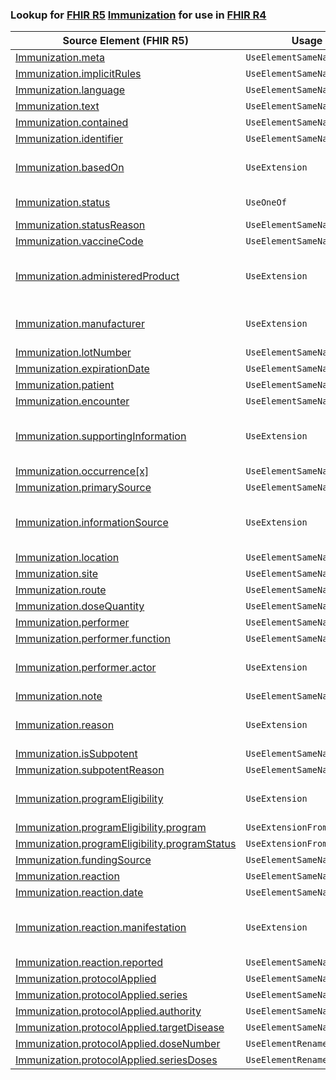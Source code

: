 ### Lookup for [FHIR R5](https://hl7.org/fhir/R5/) [Immunization](https://hl7.org/fhir/R5/Immunization.html) for use in [FHIR R4](https://hl7.org/fhir/R4/)

| Source Element (FHIR R5) | Usage | Target |
| -------------- | ----- | ------ |
| [Immunization.meta](https://hl7.org/fhir/R5/Immunization.html#resource) | `UseElementSameName` | [Immunization.meta](https://hl7.org/fhir/R4/Immunization.html#resource) |
| [Immunization.implicitRules](https://hl7.org/fhir/R5/Immunization.html#resource) | `UseElementSameName` | [Immunization.implicitRules](https://hl7.org/fhir/R4/Immunization.html#resource) |
| [Immunization.language](https://hl7.org/fhir/R5/Immunization.html#resource) | `UseElementSameName` | [Immunization.language](https://hl7.org/fhir/R4/Immunization.html#resource) |
| [Immunization.text](https://hl7.org/fhir/R5/Immunization.html#resource) | `UseElementSameName` | [Immunization.text](https://hl7.org/fhir/R4/Immunization.html#resource) |
| [Immunization.contained](https://hl7.org/fhir/R5/Immunization.html#resource) | `UseElementSameName` | [Immunization.contained](https://hl7.org/fhir/R4/Immunization.html#resource) |
| [Immunization.identifier](https://hl7.org/fhir/R5/Immunization.html#resource) | `UseElementSameName` | [Immunization.identifier](https://hl7.org/fhir/R4/Immunization.html#resource) |
| [Immunization.basedOn](https://hl7.org/fhir/R5/Immunization.html#resource) | `UseExtension` | [http://hl7.org/fhir/5.0/StructureDefinition/extension-Immunization.basedOn](StructureDefinition-ext-R5-Immunization.basedOn.html) |
| [Immunization.status](https://hl7.org/fhir/R5/Immunization.html#resource) | `UseOneOf` | [Immunization.status](https://hl7.org/fhir/R4/Immunization.html#resource)<br />[Immunization.status](https://hl7.org/fhir/R4/Immunization.html#resource) |
| [Immunization.statusReason](https://hl7.org/fhir/R5/Immunization.html#resource) | `UseElementSameName` | [Immunization.statusReason](https://hl7.org/fhir/R4/Immunization.html#resource) |
| [Immunization.vaccineCode](https://hl7.org/fhir/R5/Immunization.html#resource) | `UseElementSameName` | [Immunization.vaccineCode](https://hl7.org/fhir/R4/Immunization.html#resource) |
| [Immunization.administeredProduct](https://hl7.org/fhir/R5/Immunization.html#resource) | `UseExtension` | [http://hl7.org/fhir/5.0/StructureDefinition/extension-Immunization.administeredProduct](StructureDefinition-ext-R5-Immunization.administeredProduct.html) |
| [Immunization.manufacturer](https://hl7.org/fhir/R5/Immunization.html#resource) | `UseExtension` | [http://hl7.org/fhir/5.0/StructureDefinition/extension-Immunization.manufacturer](StructureDefinition-ext-R5-Immunization.manufacturer.html) |
| [Immunization.lotNumber](https://hl7.org/fhir/R5/Immunization.html#resource) | `UseElementSameName` | [Immunization.lotNumber](https://hl7.org/fhir/R4/Immunization.html#resource) |
| [Immunization.expirationDate](https://hl7.org/fhir/R5/Immunization.html#resource) | `UseElementSameName` | [Immunization.expirationDate](https://hl7.org/fhir/R4/Immunization.html#resource) |
| [Immunization.patient](https://hl7.org/fhir/R5/Immunization.html#resource) | `UseElementSameName` | [Immunization.patient](https://hl7.org/fhir/R4/Immunization.html#resource) |
| [Immunization.encounter](https://hl7.org/fhir/R5/Immunization.html#resource) | `UseElementSameName` | [Immunization.encounter](https://hl7.org/fhir/R4/Immunization.html#resource) |
| [Immunization.supportingInformation](https://hl7.org/fhir/R5/Immunization.html#resource) | `UseExtension` | [http://hl7.org/fhir/5.0/StructureDefinition/extension-Immunization.supportingInformation](StructureDefinition-ext-R5-Immunization.supportingInformation.html) |
| [Immunization.occurrence[x]](https://hl7.org/fhir/R5/Immunization.html#resource) | `UseElementSameName` | [Immunization.occurrence[x]](https://hl7.org/fhir/R4/Immunization.html#resource) |
| [Immunization.primarySource](https://hl7.org/fhir/R5/Immunization.html#resource) | `UseElementSameName` | [Immunization.primarySource](https://hl7.org/fhir/R4/Immunization.html#resource) |
| [Immunization.informationSource](https://hl7.org/fhir/R5/Immunization.html#resource) | `UseExtension` | [http://hl7.org/fhir/5.0/StructureDefinition/extension-Immunization.informationSource](StructureDefinition-ext-R5-Immunization.informationSource.html) |
| [Immunization.location](https://hl7.org/fhir/R5/Immunization.html#resource) | `UseElementSameName` | [Immunization.location](https://hl7.org/fhir/R4/Immunization.html#resource) |
| [Immunization.site](https://hl7.org/fhir/R5/Immunization.html#resource) | `UseElementSameName` | [Immunization.site](https://hl7.org/fhir/R4/Immunization.html#resource) |
| [Immunization.route](https://hl7.org/fhir/R5/Immunization.html#resource) | `UseElementSameName` | [Immunization.route](https://hl7.org/fhir/R4/Immunization.html#resource) |
| [Immunization.doseQuantity](https://hl7.org/fhir/R5/Immunization.html#resource) | `UseElementSameName` | [Immunization.doseQuantity](https://hl7.org/fhir/R4/Immunization.html#resource) |
| [Immunization.performer](https://hl7.org/fhir/R5/Immunization.html#resource) | `UseElementSameName` | [Immunization.performer](https://hl7.org/fhir/R4/Immunization.html#resource) |
| [Immunization.performer.function](https://hl7.org/fhir/R5/Immunization.html#resource) | `UseElementSameName` | [Immunization.performer.function](https://hl7.org/fhir/R4/Immunization.html#resource) |
| [Immunization.performer.actor](https://hl7.org/fhir/R5/Immunization.html#resource) | `UseExtension` | [http://hl7.org/fhir/5.0/StructureDefinition/extension-Immunization.performer.actor](StructureDefinition-ext-R5-Immunization.pe.actor.html) |
| [Immunization.note](https://hl7.org/fhir/R5/Immunization.html#resource) | `UseElementSameName` | [Immunization.note](https://hl7.org/fhir/R4/Immunization.html#resource) |
| [Immunization.reason](https://hl7.org/fhir/R5/Immunization.html#resource) | `UseExtension` | [http://hl7.org/fhir/5.0/StructureDefinition/extension-Immunization.reason](StructureDefinition-ext-R5-Immunization.reason.html) |
| [Immunization.isSubpotent](https://hl7.org/fhir/R5/Immunization.html#resource) | `UseElementSameName` | [Immunization.isSubpotent](https://hl7.org/fhir/R4/Immunization.html#resource) |
| [Immunization.subpotentReason](https://hl7.org/fhir/R5/Immunization.html#resource) | `UseElementSameName` | [Immunization.subpotentReason](https://hl7.org/fhir/R4/Immunization.html#resource) |
| [Immunization.programEligibility](https://hl7.org/fhir/R5/Immunization.html#resource) | `UseExtension` | [http://hl7.org/fhir/5.0/StructureDefinition/extension-Immunization.programEligibility](StructureDefinition-ext-R5-Immunization.programEligibility.html) |
| [Immunization.programEligibility.program](https://hl7.org/fhir/R5/Immunization.html#resource) | `UseExtensionFromAncestor` | - |
| [Immunization.programEligibility.programStatus](https://hl7.org/fhir/R5/Immunization.html#resource) | `UseExtensionFromAncestor` | - |
| [Immunization.fundingSource](https://hl7.org/fhir/R5/Immunization.html#resource) | `UseElementSameName` | [Immunization.fundingSource](https://hl7.org/fhir/R4/Immunization.html#resource) |
| [Immunization.reaction](https://hl7.org/fhir/R5/Immunization.html#resource) | `UseElementSameName` | [Immunization.reaction](https://hl7.org/fhir/R4/Immunization.html#resource) |
| [Immunization.reaction.date](https://hl7.org/fhir/R5/Immunization.html#resource) | `UseElementSameName` | [Immunization.reaction.date](https://hl7.org/fhir/R4/Immunization.html#resource) |
| [Immunization.reaction.manifestation](https://hl7.org/fhir/R5/Immunization.html#resource) | `UseExtension` | [http://hl7.org/fhir/5.0/StructureDefinition/extension-Immunization.reaction.manifestation](StructureDefinition-ext-R5-Immunization.re.manifestation.html) |
| [Immunization.reaction.reported](https://hl7.org/fhir/R5/Immunization.html#resource) | `UseElementSameName` | [Immunization.reaction.reported](https://hl7.org/fhir/R4/Immunization.html#resource) |
| [Immunization.protocolApplied](https://hl7.org/fhir/R5/Immunization.html#resource) | `UseElementSameName` | [Immunization.protocolApplied](https://hl7.org/fhir/R4/Immunization.html#resource) |
| [Immunization.protocolApplied.series](https://hl7.org/fhir/R5/Immunization.html#resource) | `UseElementSameName` | [Immunization.protocolApplied.series](https://hl7.org/fhir/R4/Immunization.html#resource) |
| [Immunization.protocolApplied.authority](https://hl7.org/fhir/R5/Immunization.html#resource) | `UseElementSameName` | [Immunization.protocolApplied.authority](https://hl7.org/fhir/R4/Immunization.html#resource) |
| [Immunization.protocolApplied.targetDisease](https://hl7.org/fhir/R5/Immunization.html#resource) | `UseElementSameName` | [Immunization.protocolApplied.targetDisease](https://hl7.org/fhir/R4/Immunization.html#resource) |
| [Immunization.protocolApplied.doseNumber](https://hl7.org/fhir/R5/Immunization.html#resource) | `UseElementRenamed` | [Immunization.protocolApplied.doseNumber[x]](https://hl7.org/fhir/R4/Immunization.html#resource) |
| [Immunization.protocolApplied.seriesDoses](https://hl7.org/fhir/R5/Immunization.html#resource) | `UseElementRenamed` | [Immunization.protocolApplied.seriesDoses[x]](https://hl7.org/fhir/R4/Immunization.html#resource) |

